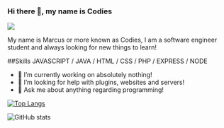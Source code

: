 ### Hi there 👋, my name is Codies
![](https://64.media.tumblr.com/acbddd598f3d7b2f31c030a03ce65327/c0bf62d52f6add7d-e9/s640x960/0f0e6e0c2d185689d4bfe2c2a610a75d345a6db1.gifv)

My name is Marcus or more known as Codies, I am a software engineer student and always looking for new things to learn!

##Skills 
JAVASCRIPT / JAVA / HTML / CSS / PHP / EXPRESS / NODE

- 🔭 I’m currently working on absolutely nothing! 
- 🤔 I’m looking for help with plugins, websites and servers! 
- 💬 Ask me about anything regarding programming! 


[![Top Langs](https://github-readme-stats.vercel.app/api/top-langs/?username=tbfCodies)](https://github.com/anuraghazra/github-readme-stats)

![GitHub stats](https://github-readme-stats.vercel.app/api?username=tbfCodies&show_icons=true)  

